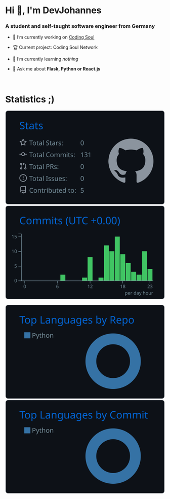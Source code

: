 <h1>Hi 👋, I'm DevJohannes</h1>
<h3>A student and self-taught software engineer from Germany</h3>

- 🔭 I’m currently working on [Coding Soul](https://github.com/Coding-Soul)

- 🏆 Current project: Coding Soul Network

- 🌱 I’m currently learning *nothing*
- 💬 Ask me about **Flask, Python or React.js**

<br>
<h1>Statistics ;)</h1>

[![](https://raw.githubusercontent.com/DevJohannes/DevJohannes/master/profile-summary-card-output/github_dark/3-stats.svg)](https://github.com/vn7n24fzkq/github-profile-summary-cards) [![](https://raw.githubusercontent.com/DevJohannes/DevJohannes/master/profile-summary-card-output/github_dark/4-productive-time.svg)](https://github.com/vn7n24fzkq/github-profile-summary-cards)

[![](https://raw.githubusercontent.com/DevJohannes/DevJohannes/master/profile-summary-card-output/github_dark/1-repos-per-language.svg)](https://github.com/vn7n24fzkq/github-profile-summary-cards) [![](https://raw.githubusercontent.com/DevJohannes/DevJohannes/master/profile-summary-card-output/github_dark/2-most-commit-language.svg)](https://github.com/vn7n24fzkq/github-profile-summary-cards)
